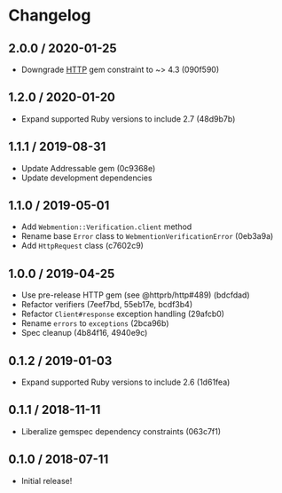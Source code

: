 # Changelog

## 2.0.0 / 2020-01-25

- Downgrade [HTTP](https://github.com/httprb/http) gem constraint to ~> 4.3 (090f590)

## 1.2.0 / 2020-01-20

- Expand supported Ruby versions to include 2.7 (48d9b7b)

## 1.1.1 / 2019-08-31

- Update Addressable gem (0c9368e)
- Update development dependencies

## 1.1.0 / 2019-05-01

- Add `Webmention::Verification.client` method
- Rename base `Error` class to `WebmentionVerificationError` (0eb3a9a)
- Add `HttpRequest` class (c7602c9)

## 1.0.0 / 2019-04-25

- Use pre-release HTTP gem (see @httprb/http#489) (bdcfdad)
- Refactor verifiers (7eef7bd, 55eb17e, bcdf3b4)
- Refactor `Client#response` exception handling (29afcb0)
- Rename `errors` to `exceptions` (2bca96b)
- Spec cleanup (4b84f16, 4940e9c)

## 0.1.2 / 2019-01-03

- Expand supported Ruby versions to include 2.6 (1d61fea)

## 0.1.1 / 2018-11-11

- Liberalize gemspec dependency constraints (063c7f1)

## 0.1.0 / 2018-07-11

- Initial release!
